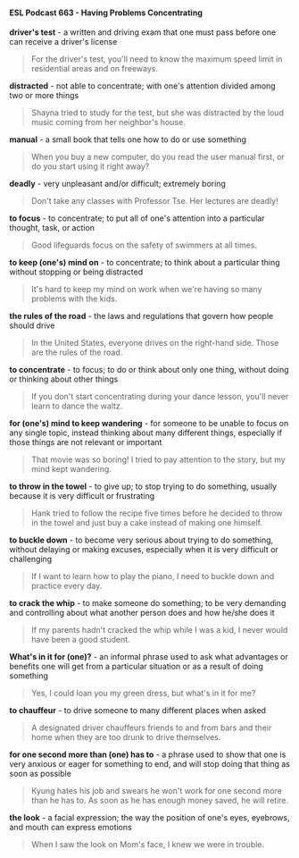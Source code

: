 #### ESL Podcast 663 - Having Problems Concentrating

**driver's test** - a written and driving exam that one must pass before one can
receive a driver's license

> For the driver's test, you'll need to know the maximum speed limit in residential
areas and on freeways.

**distracted** - not able to concentrate; with one's attention divided among two or
more things

> Shayna tried to study for the test, but she was distracted by the loud music
coming from her neighbor's house.

**manual** - a small book that tells one how to do or use something

> When you buy a new computer, do you read the user manual first, or do you
start using it right away?

**deadly** - very unpleasant and/or difficult; extremely boring

> Don't take any classes with Professor Tse. Her lectures are deadly!

**to focus** - to concentrate; to put all of one's attention into a particular thought,
task, or action

> Good lifeguards focus on the safety of swimmers at all times.

**to keep (one's) mind on** - to concentrate; to think about a particular thing
without stopping or being distracted

> It's hard to keep my mind on work when we're having so many problems with
the kids.

**the rules of the road** - the laws and regulations that govern how people should
drive

> In the United States, everyone drives on the right-hand side. Those are the
rules of the road.

**to concentrate** - to focus; to do or think about only one thing, without doing or
thinking about other things

> If you don't start concentrating during your dance lesson, you'll never learn to
dance the waltz.

**for (one's) mind to keep wandering** - for someone to be unable to focus on
any single topic, instead thinking about many different things, especially if those
things are not relevant or important

> That movie was so boring! I tried to pay attention to the story, but my mind kept
wandering.

**to throw in the towel** - to give up; to stop trying to do something, usually
because it is very difficult or frustrating

> Hank tried to follow the recipe five times before he decided to throw in the towel
and just buy a cake instead of making one himself.

**to buckle down** - to become very serious about trying to do something, without
delaying or making excuses, especially when it is very difficult or challenging

> If I want to learn how to play the piano, I need to buckle down and practice
every day.

**to crack the whip** - to make someone do something; to be very demanding and
controlling about what another person does and how he/she does it

> If my parents hadn't cracked the whip while I was a kid, I never would have
been a good student.

**What's in it for (one)?** - an informal phrase used to ask what advantages or
benefits one will get from a particular situation or as a result of doing something

> Yes, I could loan you my green dress, but what's in it for me?

**to chauffeur** - to drive someone to many different places when asked

> A designated driver chauffeurs friends to and from bars and their home when
they are too drunk to drive themselves.

**for one second more than (one) has to** - a phrase used to show that one is
very anxious or eager for something to end, and will stop doing that thing as soon
as possible

> Kyung hates his job and swears he won't work for one second more than he
has to. As soon as he has enough money saved, he will retire.

**the look** - a facial expression; the way the position of one's eyes, eyebrows, and
mouth can express emotions

> When I saw the look on Mom's face, I knew we were in trouble.

